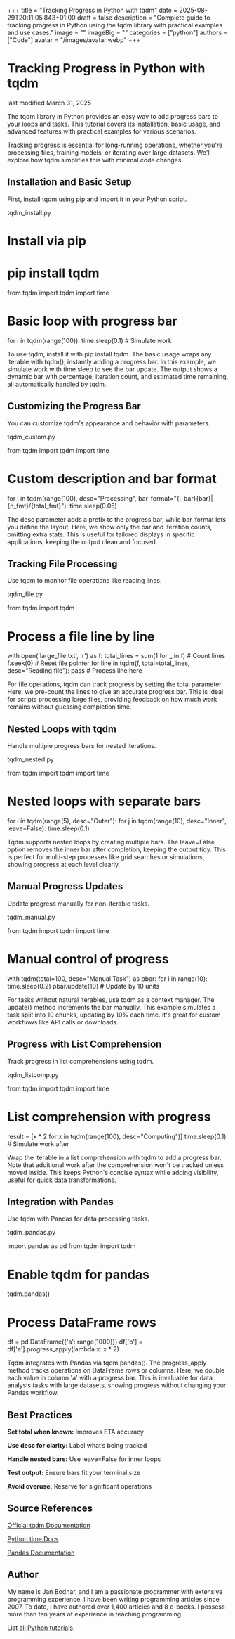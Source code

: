 +++
title = "Tracking Progress in Python with tqdm"
date = 2025-08-29T20:11:05.843+01:00
draft = false
description = "Complete guide to tracking progress in Python using the tqdm library with practical examples and use cases."
image = ""
imageBig = ""
categories = ["python"]
authors = ["Cude"]
avatar = "/images/avatar.webp"
+++

# Tracking Progress in Python with tqdm

last modified March 31, 2025

The tqdm library in Python provides an easy way to add progress bars to your
loops and tasks. This tutorial covers its installation, basic usage, and
advanced features with practical examples for various scenarios.

Tracking progress is essential for long-running operations, whether you're
processing files, training models, or iterating over large datasets. We'll
explore how tqdm simplifies this with minimal code changes.

## Installation and Basic Setup

First, install tqdm using pip and import it in your Python script.

tqdm_install.py
  

# Install via pip
# pip install tqdm

from tqdm import tqdm
import time

# Basic loop with progress bar
for i in tqdm(range(100)):
    time.sleep(0.1)  # Simulate work

To use tqdm, install it with pip install tqdm. The basic usage
wraps any iterable with tqdm(), instantly adding a progress bar.
In this example, we simulate work with time.sleep to see the bar
update. The output shows a dynamic bar with percentage, iteration count, and
estimated time remaining, all automatically handled by tqdm.

## Customizing the Progress Bar

You can customize tqdm's appearance and behavior with parameters.

tqdm_custom.py
  

from tqdm import tqdm
import time

# Custom description and bar format
for i in tqdm(range(100), desc="Processing", bar_format="{l_bar}{bar}| {n_fmt}/{total_fmt}"):
    time.sleep(0.05)

The desc parameter adds a prefix to the progress bar, while
bar_format lets you define the layout. Here, we show only the bar
and iteration counts, omitting extra stats. This is useful for tailored
displays in specific applications, keeping the output clean and focused.

## Tracking File Processing

Use tqdm to monitor file operations like reading lines.

tqdm_file.py
  

from tqdm import tqdm

# Process a file line by line
with open('large_file.txt', 'r') as f:
    total_lines = sum(1 for _ in f)  # Count lines
    f.seek(0)  # Reset file pointer
    for line in tqdm(f, total=total_lines, desc="Reading file"):
        pass  # Process line here

For file operations, tqdm can track progress by setting the total
parameter. Here, we pre-count the lines to give an accurate progress bar.
This is ideal for scripts processing large files, providing feedback on how
much work remains without guessing completion time.

## Nested Loops with tqdm

Handle multiple progress bars for nested iterations.

tqdm_nested.py
  

from tqdm import tqdm
import time

# Nested loops with separate bars
for i in tqdm(range(5), desc="Outer"):
    for j in tqdm(range(10), desc="Inner", leave=False):
        time.sleep(0.1)

Tqdm supports nested loops by creating multiple bars. The leave=False
option removes the inner bar after completion, keeping the output tidy.
This is perfect for multi-step processes like grid searches or simulations,
showing progress at each level clearly.

## Manual Progress Updates

Update progress manually for non-iterable tasks.

tqdm_manual.py
  

from tqdm import tqdm
import time

# Manual control of progress
with tqdm(total=100, desc="Manual Task") as pbar:
    for i in range(10):
        time.sleep(0.2)
        pbar.update(10)  # Update by 10 units

For tasks without natural iterables, use tqdm as a context manager. The
update() method increments the bar manually. This example
simulates a task split into 10 chunks, updating by 10% each time. It's great
for custom workflows like API calls or downloads.

## Progress with List Comprehension

Track progress in list comprehensions using tqdm.

tqdm_listcomp.py
  

from tqdm import tqdm
import time

# List comprehension with progress
result = [x * 2 for x in tqdm(range(100), desc="Computing")]
time.sleep(0.1)  # Simulate work after

Wrap the iterable in a list comprehension with tqdm to add a
progress bar. Note that additional work after the comprehension won't be
tracked unless moved inside. This keeps Python's concise syntax while adding
visibility, useful for quick data transformations.

## Integration with Pandas

Use tqdm with Pandas for data processing tasks.

tqdm_pandas.py
  

import pandas as pd
from tqdm import tqdm

# Enable tqdm for pandas
tqdm.pandas()

# Process DataFrame rows
df = pd.DataFrame({'a': range(1000)})
df['b'] = df['a'].progress_apply(lambda x: x * 2)

Tqdm integrates with Pandas via tqdm.pandas(). The
progress_apply method tracks operations on DataFrame rows or
columns. Here, we double each value in column 'a' with a progress bar. This
is invaluable for data analysis tasks with large datasets, showing progress
without changing your Pandas workflow.

## Best Practices

**Set total when known:** Improves ETA accuracy

**Use desc for clarity:** Label what’s being tracked

**Handle nested bars:** Use leave=False for inner loops

**Test output:** Ensure bars fit your terminal size

**Avoid overuse:** Reserve for significant operations

## Source References

[Official tqdm Documentation](https://tqdm.github.io/)

[Python time Docs](https://docs.python.org/3/library/time.html)

[Pandas Documentation](https://pandas.pydata.org/docs/)

## Author

My name is Jan Bodnar, and I am a passionate programmer with extensive
programming experience. I have been writing programming articles since 2007.
To date, I have authored over 1,400 articles and 8 e-books. I possess more
than ten years of experience in teaching programming.

List [all Python tutorials](/python/).